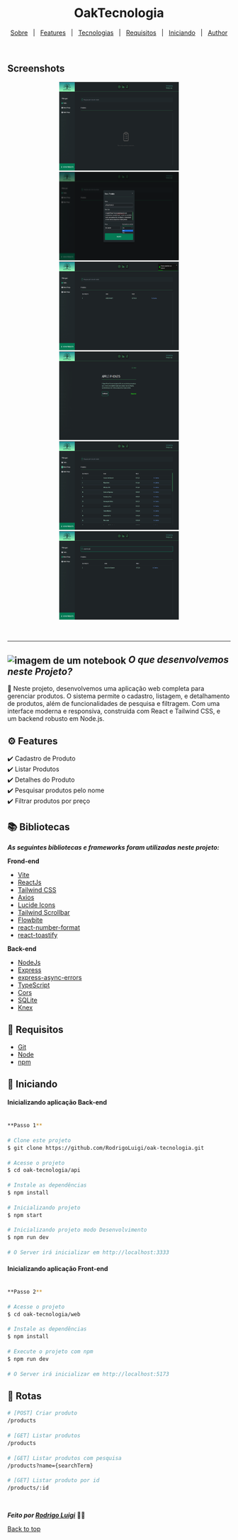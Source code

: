 # <h1 id="top" align="center">Oak**Tecnologia**</h1>

<p align="center">
  <a href="#sobre">Sobre</a> &#xa0; | &#xa0; 
  <a href="#gear-features">Features</a> &#xa0; | &#xa0;
  <a href="#books-bibliotecas">Tecnologias</a> &#xa0; | &#xa0;
  <a href="#-requisitos">Requisitos</a> &#xa0; | &#xa0;
  <a href="#checkered_flag-iniciando">Iniciando</a> &#xa0; | &#xa0;
  <a href="https://github.com/RodrigoLuigi" target="_blank">Author</a>
</p>

<br>

## Screenshots

<div align="center">
  <img src="oak-tecnologia-1.png" width="270px" height="200px">
  <img src="oak-tecnologia-2.png" width="270px" height="200px">
  <img src="oak-tecnologia-3.png" width="270px" height="200px">
  <img src="oak-tecnologia-4.png" width="270px" height="200px">
  <img src="oak-tecnologia-5.png" width="270px" height="200px">
  <img src="oak-tecnologia-6.png" width="270px" height="200px">
</div>

<br><hr>

## <img id="sobre" src="https://imgur.com/VhTBbHg.png" alt="imagem de um notebook" align="center" width="30px"> _**O que desenvolvemos neste Projeto?**_

📌 Neste projeto, desenvolvemos uma aplicação web completa para gerenciar produtos. O sistema permite o cadastro, listagem, e detalhamento de produtos, além de funcionalidades de pesquisa e filtragem. Com uma interface moderna e responsiva, construída com React e Tailwind CSS, e um backend robusto em Node.js.

## :gear: Features

:heavy_check_mark: Cadastro de Produto\
:heavy_check_mark: Listar Produtos\
:heavy_check_mark: Detalhes do Produto\
:heavy_check_mark: Pesquisar produtos pelo nome\
:heavy_check_mark: Filtrar produtos por preço

## :books: Bibliotecas

_**As seguintes bibliotecas e frameworks foram utilizadas neste projeto:**_

**Frond-end**

- [Vite](https://vitejs.dev/)
- [ReactJs](https://react.dev/)
- [Tailwind CSS](https://tailwindcss.com/)
- [Axios](https://axios-http.com/)
- [Lucide Icons](https://lucide.dev/)
- [Tailwind Scrollbar](https://www.npmjs.com/package/tailwind-scrollbar)
- [Flowbite](https://flowbite.com/)
- [react-number-format](https://www.npmjs.com/package/react-number-format)
- [react-toastify](https://fkhadra.github.io/react-toastify/)

**Back-end**

- [NodeJs](https://nodejs.org/)
- [Express](https://expressjs.com/)
- [express-async-errors](https://www.npmjs.com/package/express-async-errors)
- [TypeScript](https://www.typescriptlang.org/)
- [Cors](https://www.npmjs.com/package/cors)
- [SQLite](https://www.sqlite.org/index.html)
- [Knex](https://knexjs.org/)

## 📝 Requisitos

- [Git](https://git-scm.com)
- [Node](https://nodejs.org/en/)
- [npm](https://www.npmjs.com/)

## :checkered_flag: Iniciando

#### Inicializando aplicação Back-end

```bash

**Passo 1**

# Clone este projeto
$ git clone https://github.com/RodrigoLuigi/oak-tecnologia.git

# Acesse o projeto
$ cd oak-tecnologia/api

# Instale as dependências
$ npm install

# Inicializando projeto
$ npm start

# Inicializando projeto modo Desenvolvimento
$ npm run dev

# O Server irá inicializar em http://localhost:3333
```

#### Inicializando aplicação Front-end

```bash

**Passo 2**

# Acesse o projeto
$ cd oak-tecnologia/web

# Instale as dependências
$ npm install

# Execute o projeto com npm
$ npm run dev

# O Server irá inicializar em http://localhost:5173
```

## 🔗 Rotas

```bash
# [POST] Criar produto
/products

# [GET] Listar produtos
/products

# [GET] Listar produtos com pesquisa
/products?name={searchTerm}

# [GET] Listar produto por id
/products/:id
```

&#xa0;

_**Feito por <a href="https://github.com/RodrigoLuigi" target="_blank">Rodrigo Luigi</a>**_ 👨‍🚀

<a href="#top">Back to top</a>
